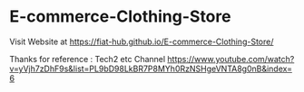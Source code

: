 # E-commerce-Clothing-Store

Visit Website at https://fiat-hub.github.io/E-commerce-Clothing-Store/

Thanks for reference : Tech2 etc Channel https://www.youtube.com/watch?v=yVjh7zDhF9s&list=PL9bD98LkBR7P8MYh0RzNSHgeVNTA8g0nB&index=6
